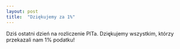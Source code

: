 ```yaml
---
layout: post
title:  "Dziękujemy za 1%"
---
```


Dziś ostatni dzień na rozliczenie PITa. Dziękujemy wszystkim, którzy przekazali nam 1% podatku! 
